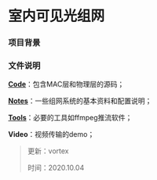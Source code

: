 # 室内可见光组网

### 项目背景

### 文件说明

[**Code**](./Code)：包含MAC层和物理层的源码；

[**Notes**](./Notes)：一些组网系统的基本资料和配置说明；

[**Tools**](./Tools)：必要的工具如ffmpeg推流软件；

**Video**：视频传输的demo；

> 更新：vortex
>
> 时间：2020.10.04